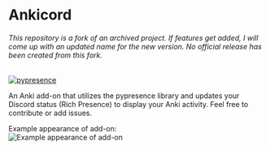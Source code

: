 # Ankicord
<h6>This repository is a fork of an archived project. If features get added, I will come up with an updated name for the new version. No official release has been created from this fork.</h6>

[![pypresence](https://img.shields.io/badge/using-pypresence-00bb88.svg?style=for-the-badge&logo=discord&logoWidth=20)](https://github.com/qwertyquerty/pypresence)

An Anki add-on that utilizes the pypresence library and updates your Discord status (Rich Presence) to display your Anki activity. Feel free to contribute or add issues.

Example appearance of add-on:<br>
![Example appearance of add-on](https://i.imgur.com/7eOv0ri.png)
